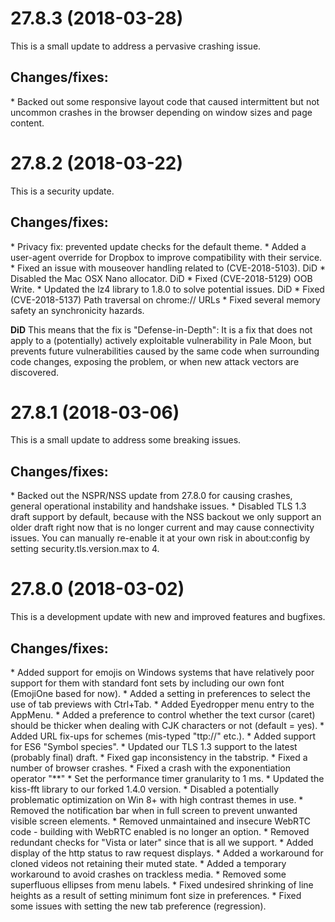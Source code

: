 <h1>27.8.3 (2018-03-28)</h1>
This is a small update to address a pervasive crashing issue.
<h2>Changes/fixes:</h2>
* Backed out some responsive layout code that caused intermittent but not uncommon crashes in the browser depending on window sizes and page content.

<h1>27.8.2 (2018-03-22)</h1>
This is a security update.
<h2>Changes/fixes:</h2>
* Privacy fix: prevented update checks for the default theme.
* Added a user-agent override for Dropbox to improve compatibility with their service.
* Fixed an issue with mouseover handling related to (CVE-2018-5103). DiD
* Disabled the Mac OSX Nano allocator. DiD
* Fixed (CVE-2018-5129) OOB Write.
* Updated the lz4 library to 1.8.0 to solve potential issues. DiD
* Fixed (CVE-2018-5137) Path traversal on chrome:// URLs
* Fixed several memory safety an synchronicity hazards.

<strong>DiD</strong> This means that the fix is "Defense-in-Depth": It is a fix that does not apply to a (potentially) actively exploitable vulnerability in Pale Moon, but prevents future vulnerabilities caused by the same code when surrounding code changes, exposing the problem, or when new attack vectors are discovered.

<h1>27.8.1 (2018-03-06)</h1>
This is a small update to address some breaking issues.
<h2>Changes/fixes:</h2>
* Backed out the NSPR/NSS update from 27.8.0 for causing crashes, general operational instability and handshake issues.
* Disabled TLS 1.3 draft support by default, because with the NSS backout we only support an older draft right now that is no longer current and may cause connectivity issues. You can manually re-enable it at your own risk in about:config by setting security.tls.version.max to 4.

<h1>27.8.0 (2018-03-02)</h1>
This is a development update with new and improved features and bugfixes.
<h2>Changes/fixes:</h2>
* Added support for emojis on Windows systems that have relatively poor support for them with standard font sets by including our own font (EmojiOne based for now).
* Added a setting in preferences to select the use of tab previews with Ctrl+Tab.
* Added Eyedropper menu entry to the AppMenu.
* Added a preference to control whether the text cursor (caret) should be thicker when dealing with CJK characters or not (default = yes).
* Added URL fix-ups for schemes (mis-typed "ttp://" etc.).
* Added support for ES6 "Symbol species".
* Updated our TLS 1.3 support to the latest (probably final) draft.
* Fixed gap inconsistency in the tabstrip.
* Fixed a number of browser crashes.
* Fixed a crash with the exponentiation operator "**"
* Set the performance timer granularity to 1 ms.
* Updated the kiss-fft library to our forked 1.4.0 version.
* Disabled a potentially problematic optimization on Win 8+ with high contrast themes in use.
* Removed the notification bar when in full screen to prevent unwanted visible screen elements.
* Removed unmaintained and insecure WebRTC code - building with WebRTC enabled is no longer an option.
* Removed redundant checks for "Vista or later" since that is all we support.
* Added display of the http status to raw request displays.
* Added a workaround for cloned videos not retaining their muted state.
* Added a temporary workaround to avoid crashes on trackless media.
* Removed some superfluous ellipses from menu labels.
* Fixed undesired shrinking of line heights as a result of setting minimum font size in preferences.
* Fixed some issues with setting the new tab preference (regression).
